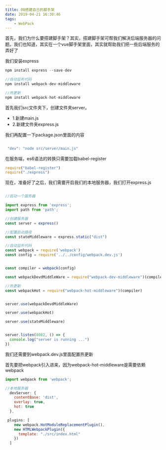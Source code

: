 ```yaml
---
title: 08搭建自己的脚手架
date: 2019-04-21 16:30:46
tags:
    - WebPack
---
```

首先，我们为什么要搭建脚手架？其实，搭建脚手架可帮我们解决后端服务器的问题。我们也知道，其实在一个vue脚手架里面，其实就帮助我们把一些后端服务的弄好了

我们安装express

``` js
npm install express --save-dev

//自动监听代码
npm install webpack-dev-middleware

//热更新
npm install webpack-hot-middleware

```

首先我们src文件夹下，创建文件夹server。
* 1.新建main.js
* 2.新建文件夹express.js


我们再配置一下package.json里面的内容

``` js

 "dev": "node src/server/main.js"

```

在服务端，es6语法的转换只需要加载babel-register

``` main.js
require("babel-register")
require("./express")
```

现在，准备好了之后，我们需要开启我们的本地服务器，我们打开express.js
``` express.js

//启动一个服务器

import express from 'express';
import path from 'path';

//创建服务器
const server = express()

//配置启动路径
const stateMiddleware = express.static("dist")

//自动监听代码
const webpack = require('webpack')
const config = require('../../config/webpack.dev.js')


const compiler = webpack(config)

const webpackDevdMiddleWare = require("webpack-dev-middleware")(compiler, config.devServer)

//热更新
const webpackHot = require("webpack-hot-middleware")(compiler)


server.use(webpackDevdMiddleWare)

server.use(webpackHot)

server.use(stateMiddleware)


server.listen(8082, () => {
  console.log("server is running ...")
})
```


我们还需要到webpack.dev.js里面配置热更新

首先要把webpack引入进来，因为webpack-hot-middleware是需要依赖webpack
``` js
import webpack from 'webpack';
```

``` js
//本地服务器
  devServer: {
    contentBase: 'dist',
    overlay: true,
    hot: true
  },
```
``` js
 plugins: [
    new webpack.HotModuleReplacementPlugin(),
    new HTMLWebpackPlugin({
      template: "./src/index.html"
    })
  ]
```